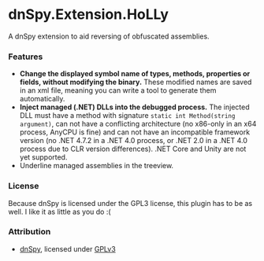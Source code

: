 dnSpy.Extension.HoLLy
=====================

A dnSpy extension to aid reversing of obfuscated assemblies.

### Features
- **Change the displayed symbol name of types, methods, properties or fields, without modifying the binary.** These modified names are saved in an xml file, meaning you can write a tool to generate them automatically.
- **Inject managed (.NET) DLLs into the debugged process.** The injected DLL must have a method with signature `static int Method(string argument)`, can not have a conflicting architecture (no x86-only in an x64 process, AnyCPU is fine) and can not have an incompatible framework version (no .NET 4.7.2 in a .NET 4.0 process, or .NET 2.0 in a .NET 4.0 process due to CLR version differences). .NET Core and Unity are not yet supported.
- Underline managed assemblies in the treeview.

### License
Because dnSpy is licensed under the GPL3 license, this plugin has to be as well. I like it as little as you do :(

### Attribution
- [dnSpy](https://github.com/0xd4d/dnSpy), licensed under [GPLv3](https://github.com/0xd4d/dnSpy/blob/master/dnSpy/dnSpy/LicenseInfo/LICENSE.txt)
